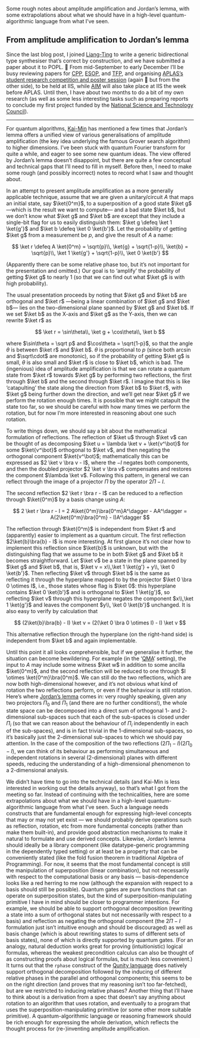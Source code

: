Some rough notes about amplitude amplification and Jordan’s lemma, with some extrapolations about what we should have in a high-level quantum-algorithmic language from what I’ve seen.

## From amplitude amplification to Jordan’s lemma

Since the last blog post, I joined [Liang-Ting](https://l-tchen.github.io) to write a generic bidirectional type synthesiser that’s correct by construction, and we have submitted a paper about it to POPL. 🤞
From mid-September to early December I’ll be busy reviewing papers for [CPP](https://popl24.sigplan.org/home/CPP-2024), [ESOP](https://etaps.org/2024/conferences/esop/), and [TFP](https://trendsfp.github.io), and organising [APLAS’s student research competition and poster session](https://conf.researchr.org/track/aplas-2023/src-and-posters) (again 🤞 but from the other side), to be held at IIS, while [AIM](https://conf.researchr.org/home/aplas-2023/aim-xxxvii) will also take place at IIS the week before APLAS.
Until then, I have about two months to do a bit of my own research (as well as some less interesting tasks such as preparing reports to conclude my first project funded by the [National Science and Technology Council](https://www.nstc.gov.tw)).

---

For quantum algorithms, [Kai-Min](https://homepage.iis.sinica.edu.tw/~kmchung/) has mentioned a few times that Jordan’s lemma offers a unified view of various generalisations of amplitude amplification (the key idea underlying the famous Grover search algorithm) to higher dimensions.
I’ve been stuck with quantum Fourier transform for quite a while, and eager to see some new quantum ideas.
The view offered by Jordan’s lemma doesn’t disappoint, but there are quite a few conceptual and technical gaps that I’ll need to fill in myself.
Before then, I need to make some rough (and possibly incorrect) notes to record what I saw and thought about.

In an attempt to present amplitude amplification as a more generally applicable technique, assume that we are given a unitary/circuit $A$ that maps an initial state, say $\ket{0^m}$, to a superposition of a good state $\ket g$ —which is the result we want to compute— and a bad state $\ket b$, but we don’t know what $\ket g$ and $\ket b$ are except that they include a single-bit flag for us to easily distinguish them: $\ket g \defeq \ket 1 \ket{g'}$ and $\ket b \defeq \ket 0 \ket{b'}$.
Let the probability of getting $\ket g$ from a measurement be $p$, and give the result of $A$ a name:

$$ \ket r \defeq A \ket{0^m} = \sqrt{p}\\, \ket{g} + \sqrt{1-p}\\, \ket{b} = \sqrt{p}\\, \ket 1 \ket{g'} + \sqrt{1-p}\\, \ket 0 \ket{b'} $$

(Apparently there can be some relative phase too, but it’s not important for the presentation and omitted.)
Our goal is to ‘amplify’ the probability of getting $\ket g$ to nearly $1$ (so that we can find out what $\ket g$ is with high probability).

The usual presentation proceeds by noting that $\ket g$ and $\ket b$ are orthogonal and $\ket r$ —being a linear combination of $\ket g$ and $\ket b$— lies on the two-dimensional plane spanned by $\ket g$ and $\ket b$.
If we set $\ket b$ as the X-axis and $\ket g$ as the Y-axis, then we can rewrite $\ket r$ as

$$ \ket r = \sin\theta\\, \ket g + \cos\theta\\, \ket b $$

where $\sin\theta = \sqrt p$ and $\cos\theta = \sqrt{1-p}$, so that the angle $\theta$ is between $\ket r$ and $\ket b$.
$\theta$ is proportional to $p$ (since both $\arcsin$ and $\sqrt\cdot$ are monotonic), so if the probability of getting $\ket g$ is small, $\theta$ is also small and $\ket r$ is close to $\ket b$, which is bad.
The (ingenious) idea of amplitude amplification is that we can rotate a quantum state from $\ket r$ towards $\ket g$ by performing two reflections, the first through $\ket b$ and the second through $\ket r$.
I imagine that this is like ‘catapulting’ the state along the direction from $\ket b$ to $\ket r$, with $\ket g$ being further down the direction, and we’ll get near $\ket g$ if we perform the rotation enough times.
It is possible that we might catapult the state too far, so we should be careful with how many times we perform the rotation, but for now I’m more interested in reasoning about one such rotation.

To write things down, we should say a bit about the mathematical formulation of reflections.
The reflection of $\ket u$ through $\ket v$ can be thought of as decomposing $\ket u = \lambda \ket v + \ket{v^\bot}$ for some $\ket{v^\bot}$ orthogonal to $\ket v$, and then negating the orthogonal component $\ket{v^\bot}$; mathematically this can be expressed as $2 \ket v \bra v - I$, where the $-I$ negates both components, and then the doubled projector $2 \ket v \bra v$ compensates and restores the component $\lambda \ket v$.
Following this pattern, in general we can reflect through the image of a projector $\Pi$ by the operator $2\Pi - I$.

The second reflection $2 \ket r \bra r - I$ can be reduced to a reflection through $\ket{0^m}$ by a basis change using $A$:

$$ 2 \ket r \bra r - I = 2 A\ket{0^m}\bra{0^m}A^\dagger - AA^\dagger = A(2\ket{0^m}\bra{0^m} - I)A^\dagger $$

The reflection through $\ket{0^m}$ is independent from $\ket r$ and (apparently) easier to implement as a quantum circuit.
The first reflection $2\ket{b}\bra{b} - I$ is more interesting.
At first glance it’s not clear how to implement this reflection since $\ket{b}$ is unknown, but with the distinguishing flag that we assume to be in both $\ket g$ and $\ket b$ it becomes straightforward.
Let $\ket v$ be a state in the plane spanned by $\ket g$ and $\ket b$, that is, $\ket v = x\\,\ket 1 \ket{g'} + y\\, \ket 0 \ket{b'}$.
Then reflecting $\ket v$ through $\ket b$ is the same as reflecting it through the hyperplane mapped to by the projector $\ket 0 \bra 0 \otimes I$, i.e., those states whose flag is $\ket 0$:
this hyperplane contains $\ket 0 \ket{b'}$ and is orthogonal to $\ket 1 \ket{g'}$, so reflecting $\ket v$ through this hyperplane negates the component $x\\,\ket 1 \ket{g'}$ and leaves the component $y\\, \ket 0 \ket{b'}$ unchanged.
It is also easy to verify by calculation that

$$ (2\ket{b}\bra{b} - I) \ket v = (2(\ket 0 \bra 0 \otimes I) - I) \ket v $$

This alternative reflection through the hyperplane (on the right-hand side) is independent from $\ket b$ and again implementable.

Until this point it all looks comprehensible, but if we generalise it further, the situation can become bewildering.
For example (in the ‘[QMA](https://en.wikipedia.org/wiki/QMA)’ setting), the input to $A$ may include some witness $\ket w$ in addition to some ancilla $\ket{0^m}$, and the second reflection will be reduced to one through $I \otimes \ket{0^m}\bra{0^m}$.
We can still do the two reflections, which are now both high-dimensional however, and it’s not obvious what kind of rotation the two reflections perform, or even if the behaviour is still rotation.
Here’s where [Jordan’s lemma](https://quantumcomputing.stackexchange.com/questions/17880/how-do-we-understand-jordans-lemma) comes in:
very roughly speaking, given any two projectors $\Pi_0$ and $\Pi_1$ (and there are no further conditions!), the whole state space can be decomposed into a direct sum of orthogonal $1$- and $2$-dimensional sub-spaces such that each of the sub-spaces is closed under $\Pi_i$ (so that we can reason about the behaviour of $\Pi_i$ independently in each of the sub-spaces), and is in fact trivial in the $1$-dimensional sub-spaces, so it’s basically just the $2$-dimensional sub-spaces to which we should pay attention.
In the case of the composition of the two reflections $(2\Pi_1 - I)(2\Pi_0 - I)$, we can think of its behaviour as performing simultaneous and independent rotations in several ($2$-dimensional) planes with different speeds, reducing the understanding of a high-dimensional phenomenon to a $2$-dimensional analysis.

We didn’t have time to go into the technical details (and Kai-Min is less interested in working out the details anyway), so that’s what I got from the meeting so far.
Instead of continuing with the technicalities, here are some extrapolations about what we should have in a high-level quantum-algorithmic language from what I’ve seen.
Such a language needs constructs that are fundamental enough for expressing high-level concepts that may or may not yet exist — we should probably derive operations such as reflection, rotation, etc from more fundamental concepts (rather than make them built-in), and provide good abstraction mechanisms to make it natural to formulate and use derived concepts.
Likewise, Jordan’s lemma should ideally be a library component (like datatype-generic programming in the dependently typed setting) or at least be a property that can be conveniently stated (like the fold fusion theorem in traditional Algebra of Programming).
For now, it seems that the most fundamental concept is still the manipulation of superposition (linear combination), but not necessarily with respect to the computational basis or any basis — basis-dependence looks like a red herring to me now (although the expansion with respect to a basis should still be possible).
Quantum gates are pure functions that can operate on superposition states, but the kind of superposition-manipulating primitive I have in mind should be closer to programmer intentions.
For example, we should be able to support orthogonal decomposition (rewriting a state into a sum of orthogonal states but not necessarily with respect to a basis) and reflection as negating the orthogonal component (the $2\Pi - I$ formulation just isn’t intuitive enough and should be discouraged) as well as basis change (which is about rewriting states to sums of different sets of basis states), none of which is directly supported by quantum gates.
(For an analogy, natural deduction works great for proving (intuitionistic) logical formulas, whereas the weakest precondition calculus can also be thought of as constructing proofs about logical formulas, but is much less convenient.)
It turns out that the `rphase` construct of the [Qunity language](https://doi.org/10.1145/3571225) does natively support orthogonal decomposition followed by the inducing of different relative phases in the parallel and orthogonal components; this seems to be on the right direction (and proves that my reasoning isn’t too far-fetched), but are we restricted to inducing relative phases?
Another thing that I’ll have to think about is a derivation from a spec that doesn’t say anything about rotation to an algorithm that uses rotation, and eventually to a program that uses the superposition-manipulating primitive (or some other more suitable primitive).
A quantum-algorithmic language or reasoning framework should be rich enough for expressing the whole derivation, which reflects the thought process for (re-)inventing amplitude amplification.
